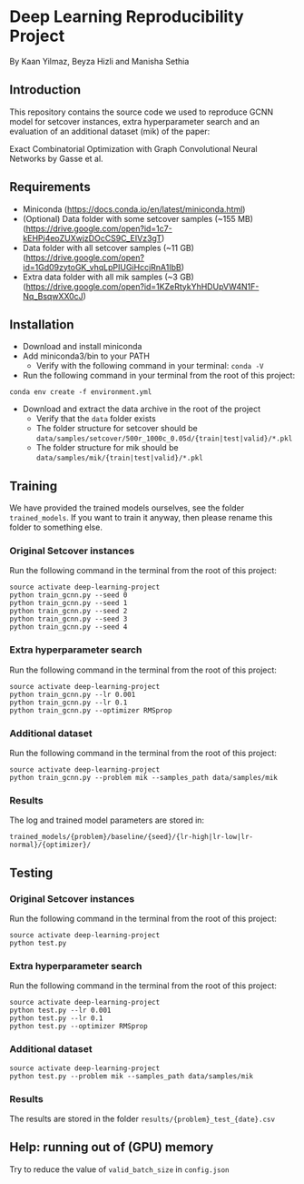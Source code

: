 # Deep Learning Reproducibility Project
By Kaan Yilmaz, Beyza Hizli and Manisha Sethia

## Introduction
This repository contains the source code we used to reproduce GCNN model for setcover instances, extra hyperparameter 
search and an evaluation of an additional dataset (mik) of the paper:

Exact Combinatorial Optimization with Graph Convolutional Neural Networks by Gasse et al.

## Requirements
- Miniconda (https://docs.conda.io/en/latest/miniconda.html)
- (Optional) Data folder with some setcover samples (~155 MB) (https://drive.google.com/open?id=1c7-kEHPj4eoZUXwjzDOcCS9C_EIVz3gT)
- Data folder with all setcover samples (~11 GB) (https://drive.google.com/open?id=1Gd09zytoGK_vhqLpPIUGiHccjRnA1IbB)
- Extra data folder with all mik samples (~3 GB) (https://drive.google.com/open?id=1KZeRtykYhHDUpVW4N1F-Nq_BsqwXX0cJ)

## Installation
- Download and install miniconda
- Add miniconda3/bin to your PATH
  - Verify with the following command in your terminal: `conda -V`
- Run the following command in your terminal from the root of this project:

`conda env create -f environment.yml`

- Download and extract the data archive in the root of the project
  - Verify that the `data` folder exists
  - The folder structure for setcover should be `data/samples/setcover/500r_1000c_0.05d/{train|test|valid}/*.pkl`
  - The folder structure for mik should be `data/samples/mik/{train|test|valid}/*.pkl`

## Training
We have provided the trained models ourselves, see the folder `trained_models`. If you want to train it anyway, then please rename this folder to something else.
### Original Setcover instances
Run the following command in the terminal from the root of this project:

```
source activate deep-learning-project
python train_gcnn.py --seed 0
python train_gcnn.py --seed 1
python train_gcnn.py --seed 2
python train_gcnn.py --seed 3
python train_gcnn.py --seed 4
```

### Extra hyperparameter search
Run the following command in the terminal from the root of this project:

```
source activate deep-learning-project
python train_gcnn.py --lr 0.001  
python train_gcnn.py --lr 0.1  
python train_gcnn.py --optimizer RMSprop
```

### Additional dataset
Run the following command in the terminal from the root of this project:

```
source activate deep-learning-project
python train_gcnn.py --problem mik --samples_path data/samples/mik
```

### Results
The log and trained model parameters are stored in:

`trained_models/{problem}/baseline/{seed}/{lr-high|lr-low|lr-normal}/{optimizer}/`

## Testing
### Original Setcover instances
Run the following command in the terminal from the root of this project:

```
source activate deep-learning-project
python test.py
```

### Extra hyperparameter search
Run the following command in the terminal from the root of this project:

```
source activate deep-learning-project
python test.py --lr 0.001  
python test.py --lr 0.1  
python test.py --optimizer RMSprop
```

### Additional dataset
```
source activate deep-learning-project
python test.py --problem mik --samples_path data/samples/mik
```

### Results
The results are stored in the folder `results/{problem}_test_{date}.csv`

## Help: running out of (GPU) memory
Try to reduce the value of `valid_batch_size` in `config.json`